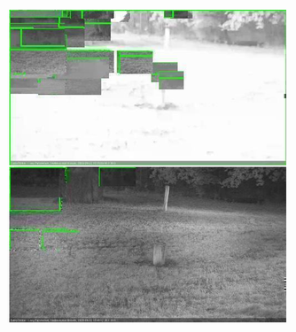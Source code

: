 ![20200922-183431-184436](in2/20200922/20200922-183431-184436_0_.jpg)
![20200922-184442-185448](in2/20200922/20200922-184442-185448_0_.jpg)
